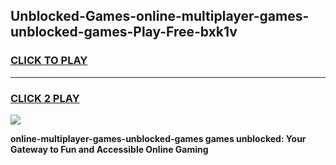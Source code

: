 
## Unblocked-Games-online-multiplayer-games-unblocked-games-Play-Free-bxk1v
<h3>
<a href="https://premium76.site?title=online-multiplayer-games-unblocked-games&ref=21A">CLICK TO PLAY</a></h3>
<hr>

<h3>
<a href="https://premium76.site?title=online-multiplayer-games-unblocked-games&ref=21A">CLICK 2 PLAY</a>
  
</h3>

<a href="https://premium76.site?title=online-multiplayer-games-unblocked-games&ref=21A"><img src="https://clearcache.store/games.png"></a>


**online-multiplayer-games-unblocked-games games unblocked: Your Gateway to Fun and Accessible Online Gaming**

